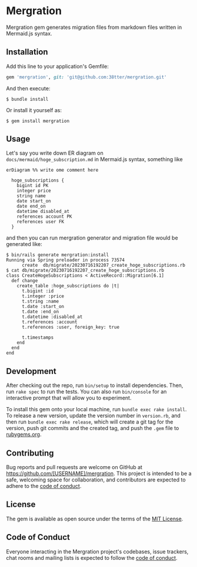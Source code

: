# Mergration

Mergration gem generates migration files from markdown files written in Mermaid.js syntax.

## Installation

Add this line to your application's Gemfile:

```ruby
gem 'mergration', git: 'git@github.com:38tter/mergration.git'
```

And then execute:

    $ bundle install

Or install it yourself as:

    $ gem install mergration

## Usage

Let's say you write down ER diagram on `docs/mermaid/hoge_subscription.md` in Mermaid.js syntax, something like

```mermaid
erDiagram %% write ome comment here

  hoge_subscriptions {
    bigint id PK
    integer price
    string name
    date start_on
    date end_on
    datetime disabled_at
    references account PK
    references user FK
  }
```

and then you can run mergration generator and migration file would be generated like:

```shell
$ bin/rails generate mergration:install
Running via Spring preloader in process 73574
      create  db/migrate/20230716192207_create_hoge_subscriptions.rb
$ cat db/migrate/20230716192207_create_hoge_subscriptions.rb
class CreateHogeSubscriptions < ActiveRecord::Migration[6.1]
  def change
    create_table :hoge_subscriptions do |t|
      t.bigint :id
      t.integer :price
      t.string :name
      t.date :start_on
      t.date :end_on
      t.datetime :disabled_at
      t.references :account
      t.references :user, foreign_key: true

      t.timestamps
    end
  end
end

```

## Development

After checking out the repo, run `bin/setup` to install dependencies. Then, run `rake spec` to run the tests. You can also run `bin/console` for an interactive prompt that will allow you to experiment.

To install this gem onto your local machine, run `bundle exec rake install`. To release a new version, update the version number in `version.rb`, and then run `bundle exec rake release`, which will create a git tag for the version, push git commits and the created tag, and push the `.gem` file to [rubygems.org](https://rubygems.org).

## Contributing

Bug reports and pull requests are welcome on GitHub at https://github.com/[USERNAME]/mergration. This project is intended to be a safe, welcoming space for collaboration, and contributors are expected to adhere to the [code of conduct](https://github.com/[USERNAME]/mergration/blob/master/CODE_OF_CONDUCT.md).

## License

The gem is available as open source under the terms of the [MIT License](https://opensource.org/licenses/MIT).

## Code of Conduct

Everyone interacting in the Mergration project's codebases, issue trackers, chat rooms and mailing lists is expected to follow the [code of conduct](https://github.com/[USERNAME]/mergration/blob/master/CODE_OF_CONDUCT.md).
